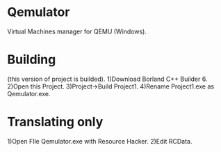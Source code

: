 # Qemulator
Virtual Machines manager for QEMU (Windows).

# Building
(this version of project is builded).
1)Download Borland C++ Builder 6.
2)Open this Project.
3)Project->Build Project1.
4)Rename Project1.exe as Qemulator.exe.

# Translating only
1)Open FIle Qemulator.exe with Resource Hacker.
2)Edit RCData.
